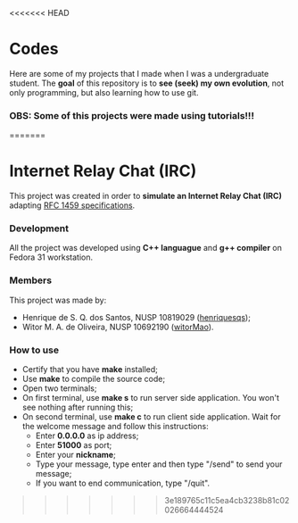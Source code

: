 <<<<<<< HEAD
# Codes
Here are some of my projects that I made when I was a undergraduate student. 
The **goal** of this repository is to **see (seek) my own evolution**, not only programming, but also learning how to use git.

### OBS: Some of this projects were made using tutorials!!!
=======
# Internet Relay Chat (IRC)

This project was created in order to **simulate an Internet Relay Chat (IRC)** adapting [RFC 1459 specifications](https://tools.ietf.org/html/rfc1459).

### Development

All the project was developed using **C++ languague** and **g++ compiler** on Fedora 31 workstation.

### Members

This project was made by:

- Henrique de S. Q. dos Santos, NUSP 10819029 ([henriquesqs](https://github.com/henriquesqs));
- Witor M. A. de Oliveira, NUSP 10692190 ([witorMao](https://github.com/witormao)).

### How to use

- Certify that you have **make** installed;
- Use **make** to compile the source code;
- Open two terminals;
- On first terminal, use **make s** to run server side application. You won't see nothing after running this;
- On second terminal, use **make c** to run client side application. Wait for the welcome message and follow this instructions:
  - Enter **0.0.0.0** as ip address;
  - Enter **51000** as port;
  - Enter your **nickname**;
  - Type your message, type enter and then type "/send" to send your message;
  - If you want to end communication, type "/quit".
>>>>>>> 3e189765c11c5ea4cb3238b81c02026664444524
